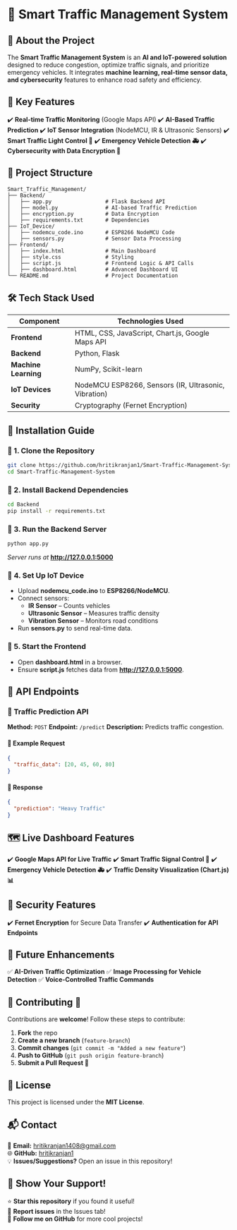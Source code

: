 # 🚦 Smart Traffic Management System

## 📖 About the Project
The **Smart Traffic Management System** is an **AI and IoT-powered solution** designed to reduce congestion, optimize traffic signals, and prioritize emergency vehicles. It integrates **machine learning, real-time sensor data, and cybersecurity** features to enhance road safety and efficiency.

## 🔹 Key Features
✔️ **Real-time Traffic Monitoring** (Google Maps API)
✔️ **AI-Based Traffic Prediction**
✔️ **IoT Sensor Integration** (NodeMCU, IR & Ultrasonic Sensors)
✔️ **Smart Traffic Light Control 🚦**
✔️ **Emergency Vehicle Detection 🚑**
✔️ **Cybersecurity with Data Encryption 🔐**

## 📂 Project Structure
```
Smart_Traffic_Management/
├── Backend/
│   ├── app.py                 # Flask Backend API
│   ├── model.py               # AI-based Traffic Prediction
│   ├── encryption.py          # Data Encryption
│   ├── requirements.txt       # Dependencies
├── IoT_Device/
│   ├── nodemcu_code.ino       # ESP8266 NodeMCU Code
│   ├── sensors.py             # Sensor Data Processing
├── Frontend/
│   ├── index.html             # Main Dashboard
│   ├── style.css              # Styling
│   ├── script.js              # Frontend Logic & API Calls
│   ├── dashboard.html         # Advanced Dashboard UI
└── README.md                  # Project Documentation
```

## 🛠️ Tech Stack Used
| **Component** | **Technologies Used** |
|--------------|----------------------|
| **Frontend** | HTML, CSS, JavaScript, Chart.js, Google Maps API |
| **Backend** | Python, Flask |
| **Machine Learning** | NumPy, Scikit-learn |
| **IoT Devices** | NodeMCU ESP8266, Sensors (IR, Ultrasonic, Vibration) |
| **Security** | Cryptography (Fernet Encryption) |

## 🚀 Installation Guide

### 🔹 1. Clone the Repository
```sh
git clone https://github.com/hritikranjan1/Smart-Traffic-Management-System.git
cd Smart-Traffic-Management-System
```

### 🔹 2. Install Backend Dependencies
```sh
cd Backend
pip install -r requirements.txt
```

### 🔹 3. Run the Backend Server
```sh
python app.py
```
_Server runs at_ **http://127.0.0.1:5000**

### 🔹 4. Set Up IoT Device
- Upload **nodemcu_code.ino** to **ESP8266/NodeMCU**.
- Connect sensors:
  - **IR Sensor** – Counts vehicles
  - **Ultrasonic Sensor** – Measures traffic density
  - **Vibration Sensor** – Monitors road conditions
- Run **sensors.py** to send real-time data.

### 🔹 5. Start the Frontend
- Open **dashboard.html** in a browser.
- Ensure **script.js** fetches data from **http://127.0.0.1:5000**.

## 📡 API Endpoints

### 🚦 Traffic Prediction API
**Method:** `POST`
**Endpoint:** `/predict`
**Description:** Predicts traffic congestion.

#### 📌 Example Request
```json
{
  "traffic_data": [20, 45, 60, 80]
}
```

#### 📌 Response
```json
{
  "prediction": "Heavy Traffic"
}
```

## 🗺️ Live Dashboard Features
✔️ **Google Maps API for Live Traffic**
✔️ **Smart Traffic Signal Control 🚦**
✔️ **Emergency Vehicle Detection 🚑**
✔️ **Traffic Density Visualization (Chart.js) 📊**

## 🔐 Security Features
✔️ **Fernet Encryption** for Secure Data Transfer
✔️ **Authentication for API Endpoints**

## 🎯 Future Enhancements
✅ **AI-Driven Traffic Optimization**
✅ **Image Processing for Vehicle Detection**
✅ **Voice-Controlled Traffic Commands**

## 🤝 Contributing 🚀
Contributions are **welcome**! Follow these steps to contribute:

1. **Fork** the repo
2. **Create a new branch** (`feature-branch`)
3. **Commit changes** (`git commit -m "Added a new feature"`)
4. **Push to GitHub** (`git push origin feature-branch`)
5. **Submit a Pull Request 🎉**

## 📜 License
This project is licensed under the **MIT License**.

## 📬 Contact
📩 **Email:** hritikranjan1408@gmail.com  
🌐 **GitHub:** [hritikranjan1](https://github.com/hritikranjan1)  
💡 **Issues/Suggestions?** Open an issue in this repository!

## 📌 Show Your Support!
⭐ **Star this repository** if you found it useful!  
🐞 **Report issues** in the Issues tab!  
🚀 **Follow me on GitHub** for more cool projects!
